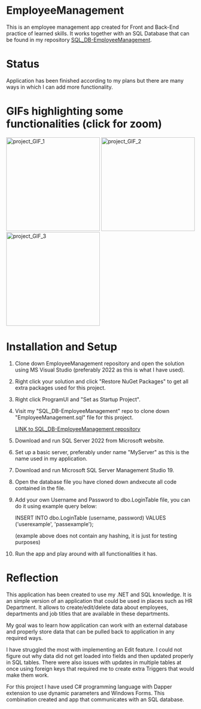 # EmployeeManagement
This is an employee management app created for Front and Back-End practice of learned skills. It works together with an SQL Database that can be found in my repository <a href="https://github.com/szymanskidawid/SQL_DB-EmployeeManagement" target="_blank">SQL_DB-EmployeeManagement</a>.

 


# Status
Application has been finished according to my plans but there are many ways in which I can add more functionality.

# GIFs highlighting some functionalities (click for zoom)
<img src="https://github.com/szymanskidawid/EmployeeManagement/assets/17786383/e71e3b38-e53a-40a5-b858-99f76f87240f" alt="project_GIF_1" width="250">
<img src="https://github.com/szymanskidawid/EmployeeManagement/assets/17786383/9432d387-9065-40e6-b029-71b2e6e3f2e5" alt="project_GIF_2" width="250">
<img src="https://github.com/szymanskidawid/EmployeeManagement/assets/17786383/d7aff651-303f-4b04-834c-2eb07e0b660f" alt="project_GIF_3" width="250">

# Installation and Setup
1) Clone down EmployeeManagement repository and open the solution using MS Visual Studio (preferably 2022 as this is what I have used).
2) Right click your solution and click "Restore NuGet Packages" to get all extra packages used for this project.
3) Right click ProgramUI and "Set as Startup Project".
4) Visit my "SQL_DB-EmployeeManagement" repo to clone down "EmployeeManagement.sql" file for this project.
   
   <a href="https://github.com/szymanskidawid/SQL_DB-EmployeeManagement" target="_blank">LINK to SQL_DB-EmployeeManagement repository</a>

5) Download and run SQL Server 2022 from Microsoft website.
6) Set up a basic server, preferably under name "MyServer" as this is the name used in my application.
7) Download and run Microsoft SQL Server Management Studio 19.
8) Open the database file you have cloned down andxecute all code contained in the file.
9) Add your own Username and Password to dbo.LoginTable file, you can do it using example query below:
   
   INSERT INTO dbo.LoginTable (username, password) VALUES ('userexample', 'passexample');
   
   (example above does not contain any hashing, it is just for testing purposes)
10) Run the app and play around with all functionalities it has.

# Reflection
This application has been created to use my .NET and SQL knowledge. It is an simple version of an application that could be used in places such as HR Department. It allows to create/edit/delete data about employees, departments and job titles that are available in these departments.

My goal was to learn how application can work with an external database and properly store data that can be pulled back to application in any required ways.

I have struggled the most with implementing an Edit feature. I could not figure out why data did not get loaded into fields and then updated properly in SQL tables. There were also issues with updates in multiple tables at once using foreign keys that required me to create extra Triggers that would make them work. 

For this project I have used C# programming language with Dapper extension to use dynamic parameters and Windows Forms. This combination created and app that communicates with an SQL database.
